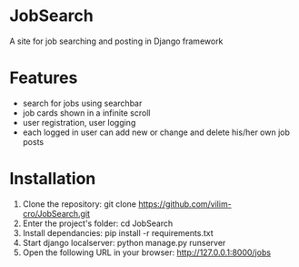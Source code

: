 # JobSearch
A site for job searching and posting in Django framework

# Features
- search for jobs using searchbar
- job cards shown in a infinite scroll
- user registration, user logging
- each logged in user can add new or change and delete his/her own job posts

# Installation
1. Clone the repository: git clone https://github.com/vilim-cro/JobSearch.git
2. Enter the project's folder: cd JobSearch
3. Install dependancies: pip install -r requirements.txt
4. Start django localserver: python manage.py runserver
5. Open the following URL in your browser: http://127.0.0.1:8000/jobs
